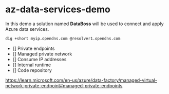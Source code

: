 # az-data-services-demo

In this demo a solution named **DataBoss** will be used to connect and apply Azure data services.

```sh
dig +short myip.opendns.com @resolver1.opendns.com
```

- [] Private endpoints
- [] Managed private network
- [] Consume IP addresses
- [] Internal runtime
- [] Code repository

https://learn.microsoft.com/en-us/azure/data-factory/managed-virtual-network-private-endpoint#managed-private-endpoints

